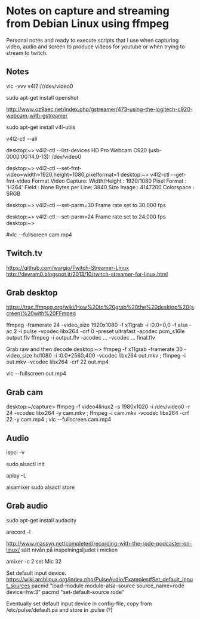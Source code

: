Notes on capture and streaming from Debian Linux using ffmpeg
=============================================================

Personal notes and ready to execute scripts that I use when capturing video, audio and screen to produce videos for youtube or when trying to stream to twitch.



Notes
-------------------------------------------------------------

vlc -vvv v4l2:///dev/video0

sudo apt-get install openshot 

http://www.oz9aec.net/index.php/gstreamer/473-using-the-logitech-c920-webcam-with-gstreamer

sudo apt-get install v4l-utils

v4l2-ctl --all

desktop:~> v4l2-ctl --list-devices
HD Pro Webcam C920 (usb-0000:00:14.0-13):
        /dev/video0

desktop:~> v4l2-ctl --set-fmt-video=width=1920,height=1080,pixelformat=1
desktop:~> v4l2-ctl --get-fmt-video
Format Video Capture:
        Width/Height  : 1920/1080
        Pixel Format  : 'H264'
        Field         : None
        Bytes per Line: 3840
        Size Image    : 4147200
        Colorspace    : SRGB

desktop:~> v4l2-ctl --set-parm=30
Frame rate set to 30.000 fps

desktop:~> v4l2-ctl --set-parm=24
Frame rate set to 24.000 fps
desktop:~> 

#vlc --fullscreen cam.mp4




Twitch.tv
--------------
https://github.com/wargio/Twitch-Streamer-Linux
http://devram0.blogspot.it/2013/10/twitch-streamer-for-linux.html


Grab desktop
--------------------

https://trac.ffmpeg.org/wiki/How%20to%20grab%20the%20desktop%20(screen)%20with%20FFmpeg

ffmpeg -framerate 24 -video_size 1920x1080 -f x11grab -i :0.0+0,0 -f alsa -ac 2 -i pulse -vcodec libx264 -crf 0 -preset ultrafast -acodec pcm_s16le output.flv
ffmpeg -i output.flv -acodec ... -vcodec ... final.flv



Grab raw and then decode
desktop:~> ffmpeg -f x11grab -framerate 30 -video_size hd1080 -i :0.0+2560,400 -vcodec libx264 out.mkv ; ffmpeg -i out.mkv -vcodec libx264 -crf 22 out.mp4

vlc --fullscreen out.mp4



Grab cam
-----------------------------------

desktop:~/capture> ffmpeg -f video4linux2 -s 1980x1020 -i /dev/video0 -r 24 -vcodec libx264 -y cam.mkv ; ffmpeg -i cam.mkv -vcodec libx264 -crf 22 -y cam.mp4 ; vlc --fullscreen cam.mp4




Audio
--------------------------------

lspci -v

sudo alsactl init

aplay -L

alsamixer
sudo alsactl store


Grab audio
--------------------------------

sudo apt-get install audacity

arecord -l

http://www.massyn.net/completed/recording-with-the-rode-podcaster-on-linux/
sätt nivån på inspelningsljudet i micken

amixer -c 2 set Mic 32


Set default input device.
https://wiki.archlinux.org/index.php/PulseAudio/Examples#Set_default_input_sources
pacmd "load-module module-alsa-source source_name=rode device=hw:3"
pacmd "set-default-source rode"

Eventually set default input device in config-file, copy from /etc/pulse/default.pa and store in .pulse (?)
